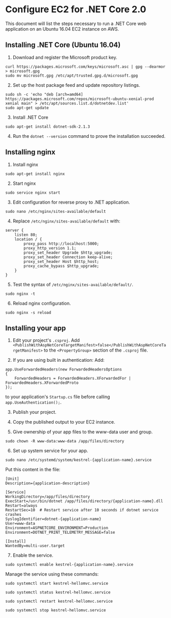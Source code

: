 Configure EC2 for .NET Core 2.0
================================
This document will list the steps necessary to run a .NET Core web application on an Ubuntu 16.04 EC2 instance on AWS.

Installing .NET Core (Ubuntu 16.04)
------------------------------------
1. Download and register the Microsoft product key.
```
curl https://packages.microsoft.com/keys/microsoft.asc | gpg --dearmor > microsoft.gpg
sudo mv microsoft.gpg /etc/apt/trusted.gpg.d/microsoft.gpg
```

2. Set up the host package feed and update repository listings.
```
sudo sh -c 'echo "deb [arch=amd64] https://packages.microsoft.com/repos/microsoft-ubuntu-xenial-prod xenial main" > /etc/apt/sources.list.d/dotnetdev.list'
sudo apt-get update
```

3. Install .NET Core
```
sudo apt-get install dotnet-sdk-2.1.3
```

4. Run the `dotnet --version` command to prove the installation succeeded.

Installing nginx
----------------
1. Install nginx
```
sudo apt-get install nginx
```

2. Start nginx
```
sudo service nginx start
```

3. Edit configuration for reverse proxy to .NET application.
```
sudo nano /etc/nginx/sites-available/default
```

4. Replace `/etc/nginx/sites-available/default` with:
```
server {
    listen 80;
    location / {
        proxy_pass http://localhost:5000;
        proxy_http_version 1.1;
        proxy_set_header Upgrade $http_upgrade;
        proxy_set_header Connection keep-alive;
        proxy_set_header Host $http_host;
        proxy_cache_bypass $http_upgrade;
    }
}
```

5. Test the syntax of `/etc/nginx/sites-available/default/`.
```
sudo nginx -t
```

6. Reload nginx configuration.
```
sudo nginx -s reload
```

Installing your app
-------------------

1. Edit your project's `.csproj`.
Add `<PublishWithAspNetCoreTargetManifest>false</PublishWithAspNetCoreTargetManifest>` to the `<PropertyGroup>` section of the `.csproj` file.

2. If you are using built in authentication:
Add: 
```
app.UseForwardedHeaders(new ForwardedHeadersOptions
{
    ForwardedHeaders = ForwardedHeaders.XForwardedFor | ForwardedHeaders.XForwardedProto
});
```
to your application's `Startup.cs` file before calling `app.UseAuthentication();`.

3. Publish your project.

4. Copy the published output to your EC2 instance.

5. Give ownership of your app files to the www-data user and group.
```
sudo chown -R www-data:www-data /app/files/directory
```
6. Set up system service for your app.
```
sudo nano /etc/systemd/system/kestrel-{application-name}.service
```

Put this content in the file:
```
[Unit]
Description={application-description}

[Service]
WorkingDirectory=/app/files/directory
ExecStart=/usr/bin/dotnet /app/files/directory/{application-name}.dll
Restart=always
RestartSec=10  # Restart service after 10 seconds if dotnet service crashes
SyslogIdentifier=dotnet-{application-name}
User=www-data
Environment=ASPNETCORE_ENVIRONMENT=Production
Environment=DOTNET_PRINT_TELEMETRY_MESSAGE=false

[Install]
WantedBy=multi-user.target
```

7. Enable the service.
```
sudo systemctl enable kestrel-{application-name}.service
```

Manage the service using these commands:
```
sudo systemctl start kestrel-hellomvc.service

sudo systemctl status kestrel-hellomvc.service

sudo systemctl restart kestrel-hellomvc.service

sudo systemctl stop kestrel-hellomvc.service
```
